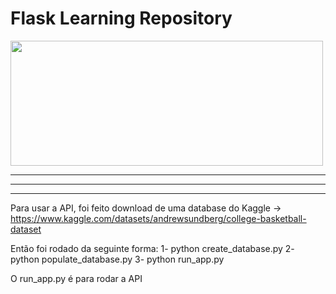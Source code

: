 # Flask Learning Repository

<img src="https://i.imgur.com/ahjHe3h.jpeg" width="500" height="200">

---

***

___

Para usar a API, foi feito download de uma database do Kaggle -> https://www.kaggle.com/datasets/andrewsundberg/college-basketball-dataset

Então foi rodado da seguinte forma:
1- python create_database.py
2- python populate_database.py 
3- python run_app.py 

O run_app.py é para rodar a API

